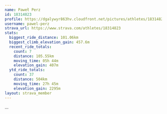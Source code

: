 ```yaml
---
name: Paweł Perz
id: 18314823
profile: https://dgalywyr863hv.cloudfront.net/pictures/athletes/18314823/5244308/1/large.jpg
username: pawel-perz
strava_url: https://www.strava.com/athletes/18314823
stats:
  biggest_ride_distance: 101.06km
  biggest_climb_elevation_gain: 457.6m
  recent_ride_totals:
    count: 7
    distance: 105.55km
    moving_time: 05h 44m
    elevation_gain: 407m
  ytd_ride_totals:
    count: 37
    distance: 504km
    moving_time: 27h 45m
    elevation_gain: 2295m
layout: strava_member
--- 
```

...
